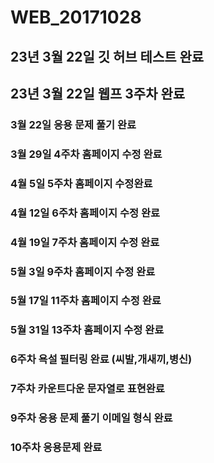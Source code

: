 # WEB_20171028
## 23년 3월 22일 깃 허브 테스트 완료
## 23년 3월 22일 웹프 3주차 완료
### 3월 22일 응용 문제 풀기 완료
### 3월 29일 4주차 홈페이지 수정 완료
### 4월 5일 5주차  홈페이지 수정완료
### 4월 12일 6주차 홈페이지 수정 완료
### 4월 19일 7주차 홈페이지 수정 완료
### 5월 3일 9주차 홈페이지 수정 완료
### 5월 17일 11주차 홈페이지 수정 완료
### 5월 31일 13주차 홈페이지 수정 완료
### 6주차 욕설 필터링 완료 (씨발,개새끼,병신)
### 7주차 카운트다운 문자열로 표현완료
### 9주차 응용 문제 풀기 이메일 형식 완료
### 10주차 응용문제 완료